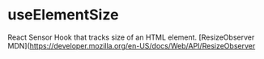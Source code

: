 # useElementSize

React Sensor Hook that tracks size of an HTML element. [ResizeObserver MDN](https://developer.mozilla.org/en-US/docs/Web/API/ResizeObserver
